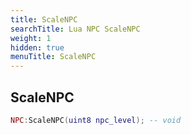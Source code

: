 ```yaml
---
title: ScaleNPC
searchTitle: Lua NPC ScaleNPC
weight: 1
hidden: true
menuTitle: ScaleNPC
---
```

## ScaleNPC
```lua
NPC:ScaleNPC(uint8 npc_level); -- void
```